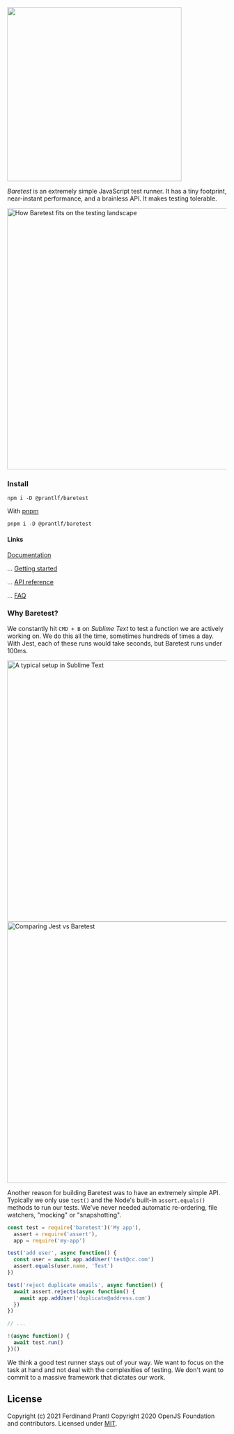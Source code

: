 <img src="https://volument.com/blog/img/baretest/logomark.png" width="400">

*Baretest* is an extremely simple JavaScript test runner. It has a tiny footprint, near-instant performance, and a brainless API. It makes testing tolerable.

<img src="https://volument.com/blog/img/baretest/tester-matrix-big.png" alt="How Baretest fits on the testing landscape" width="600">

### Install

```
npm i -D @prantlf/baretest
```

With [pnpm](https://pnpm.js.org)

```
pnpm i -D @prantlf/baretest
```

#### Links

[Documentation](https://volument.com/baretest)

... [Getting started](https://volument.com/baretest#getting-started)

... [API reference](https://volument.com/baretest#api-reference)

... [FAQ](https://volument.com/baretest#faq)


### Why Baretest?

We constantly hit `CMD + B` on *Sublime Text* to test a function we are actively working on. We do this all the time, sometimes hundreds of times a day. With Jest, each of these runs would take seconds, but Baretest runs under 100ms.

<img src="https://volument.com/blog/img/baretest/sublime.png" alt="A typical setup in Sublime Text" width="600">

<img src="https://volument.com/blog/img/baretest/render.gif" alt="Comparing Jest vs Baretest" width="600">

Another reason for building Baretest was to have an extremely simple API. Typically we only use `test()` and the Node's built-in `assert.equals()` methods to run our tests. We've never needed automatic re-ordering, file watchers, "mocking" or "snapshotting".

```js
const test = require('baretest')('My app'),
  assert = require('assert'),
  app = require('my-app')

test('add user', async function() {
  const user = await app.addUser('test@cc.com')
  assert.equals(user.name, 'Test')
})

test('reject duplicate emails', async function() {
  await assert.rejects(async function() {
    await app.addUser('duplicate@address.com')
  })
})

// ...

!(async function() {
  await test.run()
})()
```

We think a good test runner stays out of your way. We want to focus on the task at hand and not deal with the complexities of testing. We don't want to commit to a massive framework that dictates our work.

## License

Copyright (c) 2021 Ferdinand Prantl
Copyright 2020 OpenJS Foundation and contributors. Licensed under [MIT](./LICENSE).
